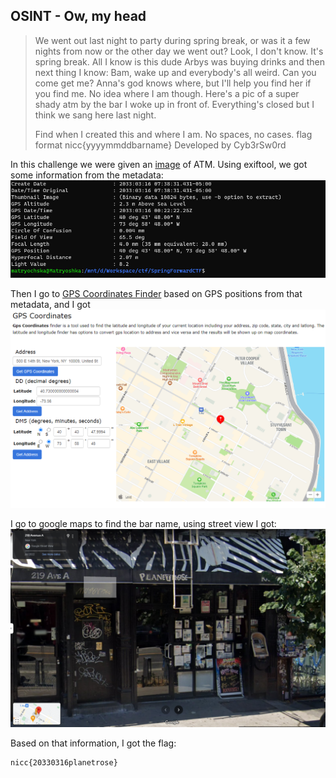 ## OSINT - Ow, my head
> We went out last night to party during spring break, or was it a few nights from now or the other day we went out? Look, I don't know. It's spring break. All I know is this dude Arbys was buying drinks and then next thing I know: Bam, wake up and everybody's all weird. Can you come get me? Anna's god knows where, but I'll help you find her if you find me. No idea where I am though. Here's a pic of a super shady atm by the bar I woke up in front of. Everything's closed but I think we sang here last night.
> 
> Find when I created this and where I am. No spaces, no cases. flag format nicc{yyyymmddbarname}
> Developed by Cyb3rSw0rd

In this challenge we were given an [image](code/totallysafeatm.jpg) of ATM. Using exiftool, we got some information from the metadata: <br />
![metadata](assets/Screenshot%202023-03-13%20122040.png) <br />

Then I go to [GPS Coordinates Finder](https://gps-coordinates.org/) based on GPS positions from that metadata, and I got <br />
![loc](assets/Screenshot%202023-03-13%20122536.png) <br />

I go to google maps to find the bar name, using street view I got: <br />
![planetrose](assets/Screenshot%202023-03-13%20124104.png)

Based on that information, I got the flag:
```
nicc{20330316planetrose}
```